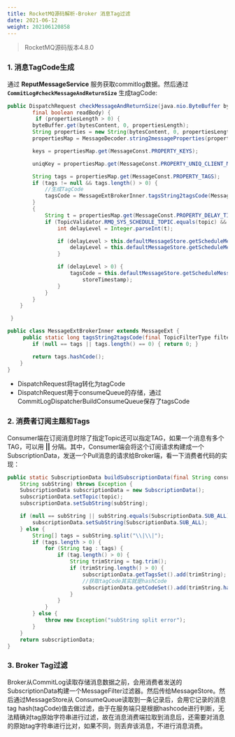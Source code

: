 ```yaml
---
title: RocketMQ源码解析-Broker 消息Tag过滤
date: 2021-06-12
weight: 202106120858
---
```


> RocketMQ源码版本4.8.0

### 1. 消息TagCode生成

通过 **ReputMessageService** 服务获取commitlog数据。然后通过 **`CommitLog#checkMessageAndReturnSize`** 生成tagCode:

```java
public DispatchRequest checkMessageAndReturnSize(java.nio.ByteBuffer byteBuffer, final boolean checkCRC,
        final boolean readBody) {
         if (propertiesLength > 0) {
        byteBuffer.get(bytesContent, 0, propertiesLength);
        String properties = new String(bytesContent, 0, propertiesLength, MessageDecoder.CHARSET_UTF8);
        propertiesMap = MessageDecoder.string2messageProperties(properties);

        keys = propertiesMap.get(MessageConst.PROPERTY_KEYS);

        uniqKey = propertiesMap.get(MessageConst.PROPERTY_UNIQ_CLIENT_MESSAGE_ID_KEYIDX);

        String tags = propertiesMap.get(MessageConst.PROPERTY_TAGS);
        if (tags != null && tags.length() > 0) {
            //生成TagCode
            tagsCode = MessageExtBrokerInner.tagsString2tagsCode(MessageExt.parseTopicFilterType(sysFlag), tags);
        }
        {
            String t = propertiesMap.get(MessageConst.PROPERTY_DELAY_TIME_LEVEL);
            if (TopicValidator.RMQ_SYS_SCHEDULE_TOPIC.equals(topic) && t != null) {
                int delayLevel = Integer.parseInt(t);

                if (delayLevel > this.defaultMessageStore.getScheduleMessageService().getMaxDelayLevel()) {
                    delayLevel = this.defaultMessageStore.getScheduleMessageService().getMaxDelayLevel();
                }

                if (delayLevel > 0) {
                    tagsCode = this.defaultMessageStore.getScheduleMessageService().computeDeliverTimestamp(delayLevel,
                        storeTimestamp);
                }
            }
        }
    }

 }

public class MessageExtBrokerInner extends MessageExt {
     public static long tagsString2tagsCode(final TopicFilterType filter, final String tags) {
        if (null == tags || tags.length() == 0) { return 0; }

        return tags.hashCode();
    }
}
```

- DispatchRequest将tag转化为tagCode
- DispatchRequest用于consumeQueue的存储，通过CommitLogDispatcherBuildConsumeQueue保存了tagsCode

### 2. 消费者订阅主题和Tags

Consumer端在订阅消息时除了指定Topic还可以指定TAG，如果一个消息有多个TAG，可以用 **||** 分隔。其中，Consumer端会将这个订阅请求构建成一个 SubscriptionData，发送一个Pull消息的请求给Broker端，看一下消费者代码的实现：

```java
public static SubscriptionData buildSubscriptionData(final String consumerGroup, String topic,
    String subString) throws Exception {
    SubscriptionData subscriptionData = new SubscriptionData();
    subscriptionData.setTopic(topic);
    subscriptionData.setSubString(subString);

    if (null == subString || subString.equals(SubscriptionData.SUB_ALL) || subString.length() == 0) {
        subscriptionData.setSubString(SubscriptionData.SUB_ALL);
    } else {
        String[] tags = subString.split("\\|\\|");
        if (tags.length > 0) {
            for (String tag : tags) {
                if (tag.length() > 0) {
                    String trimString = tag.trim();
                    if (trimString.length() > 0) {
                        subscriptionData.getTagsSet().add(trimString);
                        //获取tagCode其实就是hashCode
                        subscriptionData.getCodeSet().add(trimString.hashCode());
                    }
                }
            }
        } else {
            throw new Exception("subString split error");
        }
    }
    return subscriptionData;
}
```

### 3. Broker Tag过滤

Broker从CommitLog读取存储消息数据之前，会用消费者发送的SubscriptionData构建一个MessageFilter过滤器。然后传给MessageStore。然后通过MessageStore从 ConsumeQueue读取到一条记录后，会用它记录的消息tag hash(tagCode)值去做过滤，由于在服务端只是根据hashcode进行判断，无法精确对tag原始字符串进行过滤，故在消息消费端拉取到消息后，还需要对消息的原始tag字符串进行比对，如果不同，则丢弃该消息，不进行消息消费。

